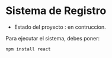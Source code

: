 <h1>Sistema de Registro</h1>

- Estado del proyecto : en contruccion.

Para ejecutar el sistema, debes poner:

```npm install react```
